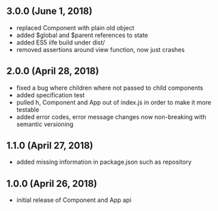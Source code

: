 ## 3.0.0 (June 1, 2018)
 * replaced Component with plain old object
 * added $global and $parent references to state
 * added ES5 iife build under dist/
 * removed assertions around view function, now just crashes

## 2.0.0 (April 28, 2018)
 * fixed a bug where children where not passed to child components
 * added specification test
 * pulled h, Component and App out of index.js in order to make it more testable
 * added error codes, error message changes now non-breaking with semantic versioning

## 1.1.0 (April 27, 2018)
 * added missing information in package.json such as repository

## 1.0.0 (April 26, 2018)
 * initial release of Component and App api